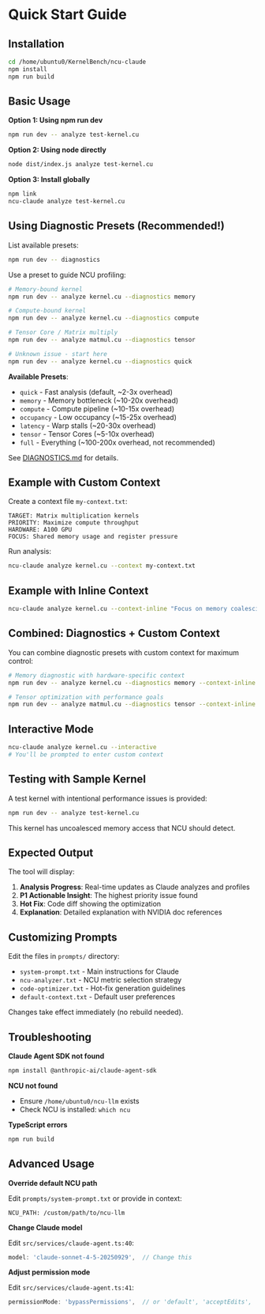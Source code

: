 # Quick Start Guide

## Installation

```bash
cd /home/ubuntu0/KernelBench/ncu-claude
npm install
npm run build
```

## Basic Usage

**Option 1: Using npm run dev**
```bash
npm run dev -- analyze test-kernel.cu
```

**Option 2: Using node directly**
```bash
node dist/index.js analyze test-kernel.cu
```

**Option 3: Install globally**
```bash
npm link
ncu-claude analyze test-kernel.cu
```

## Using Diagnostic Presets (Recommended!)

List available presets:
```bash
npm run dev -- diagnostics
```

Use a preset to guide NCU profiling:
```bash
# Memory-bound kernel
npm run dev -- analyze kernel.cu --diagnostics memory

# Compute-bound kernel
npm run dev -- analyze kernel.cu --diagnostics compute

# Tensor Core / Matrix multiply
npm run dev -- analyze matmul.cu --diagnostics tensor

# Unknown issue - start here
npm run dev -- analyze kernel.cu --diagnostics quick
```

**Available Presets**:
- `quick` - Fast analysis (default, ~2-3x overhead)
- `memory` - Memory bottleneck (~10-20x overhead)
- `compute` - Compute pipeline (~10-15x overhead)
- `occupancy` - Low occupancy (~15-25x overhead)
- `latency` - Warp stalls (~20-30x overhead)
- `tensor` - Tensor Cores (~5-10x overhead)
- `full` - Everything (~100-200x overhead, not recommended)

See [DIAGNOSTICS.md](DIAGNOSTICS.md) for details.

## Example with Custom Context

Create a context file `my-context.txt`:
```
TARGET: Matrix multiplication kernels
PRIORITY: Maximize compute throughput
HARDWARE: A100 GPU
FOCUS: Shared memory usage and register pressure
```

Run analysis:
```bash
ncu-claude analyze kernel.cu --context my-context.txt
```

## Example with Inline Context

```bash
ncu-claude analyze kernel.cu --context-inline "Focus on memory coalescing. Target RTX 4090."
```

## Combined: Diagnostics + Custom Context

You can combine diagnostic presets with custom context for maximum control:

```bash
# Memory diagnostic with hardware-specific context
npm run dev -- analyze kernel.cu --diagnostics memory --context-inline "Target A100 GPU, focus on coalescing"

# Tensor optimization with performance goals
npm run dev -- analyze matmul.cu --diagnostics tensor --context-inline "Minimize latency over throughput"
```

## Interactive Mode

```bash
ncu-claude analyze kernel.cu --interactive
# You'll be prompted to enter custom context
```

## Testing with Sample Kernel

A test kernel with intentional performance issues is provided:

```bash
npm run dev -- analyze test-kernel.cu
```

This kernel has uncoalesced memory access that NCU should detect.

## Expected Output

The tool will display:

1. **Analysis Progress**: Real-time updates as Claude analyzes and profiles
2. **P1 Actionable Insight**: The highest priority issue found
3. **Hot Fix**: Code diff showing the optimization
4. **Explanation**: Detailed explanation with NVIDIA doc references

## Customizing Prompts

Edit the files in `prompts/` directory:
- `system-prompt.txt` - Main instructions for Claude
- `ncu-analyzer.txt` - NCU metric selection strategy
- `code-optimizer.txt` - Hot-fix generation guidelines
- `default-context.txt` - Default user preferences

Changes take effect immediately (no rebuild needed).

## Troubleshooting

**Claude Agent SDK not found**
```bash
npm install @anthropic-ai/claude-agent-sdk
```

**NCU not found**
- Ensure `/home/ubuntu0/ncu-llm` exists
- Check NCU is installed: `which ncu`

**TypeScript errors**
```bash
npm run build
```

## Advanced Usage

**Override default NCU path**

Edit `prompts/system-prompt.txt` or provide in context:
```
NCU_PATH: /custom/path/to/ncu-llm
```

**Change Claude model**

Edit `src/services/claude-agent.ts:40`:
```typescript
model: 'claude-sonnet-4-5-20250929',  // Change this
```

**Adjust permission mode**

Edit `src/services/claude-agent.ts:41`:
```typescript
permissionMode: 'bypassPermissions',  // or 'default', 'acceptEdits', 'plan'
```
